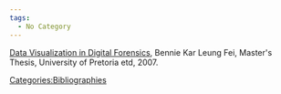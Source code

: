```yaml
---
tags:
  - No Category
---
```

[Data Visualization in Digital
Forensics](http://upetd.up.ac.za/thesis/submitted/etd-03072007-153241/unrestricted/dissertation.pdf),
Bennie Kar Leung Fei, Master's Thesis, University of Pretoria etd, 2007.

[Categories:Bibliographies](categories:bibliographies.md)